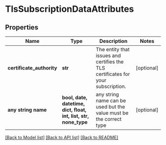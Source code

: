 # TlsSubscriptionDataAttributes


## Properties
Name | Type | Description | Notes
------------ | ------------- | ------------- | -------------
**certificate_authority** | **str** | The entity that issues and certifies the TLS certificates for your subscription. | [optional] 
**any string name** | **bool, date, datetime, dict, float, int, list, str, none_type** | any string name can be used but the value must be the correct type | [optional]

[[Back to Model list]](../README.md#documentation-for-models) [[Back to API list]](../README.md#documentation-for-api-endpoints) [[Back to README]](../README.md)


